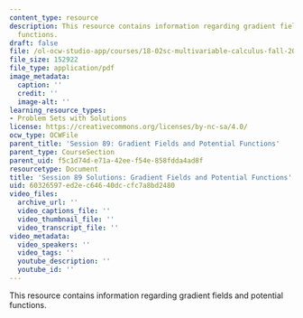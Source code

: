 ```yaml
---
content_type: resource
description: This resource contains information regarding gradient fields and potential
  functions.
draft: false
file: /ol-ocw-studio-app/courses/18-02sc-multivariable-calculus-fall-2010/60326597ed2ec64640dccfc7a8bd2480_MIT18_02SC_pb_89_comb.pdf
file_size: 152922
file_type: application/pdf
image_metadata:
  caption: ''
  credit: ''
  image-alt: ''
learning_resource_types:
- Problem Sets with Solutions
license: https://creativecommons.org/licenses/by-nc-sa/4.0/
ocw_type: OCWFile
parent_title: 'Session 89: Gradient Fields and Potential Functions'
parent_type: CourseSection
parent_uid: f5c1d74d-e71a-42ee-f54e-858fdda4ad8f
resourcetype: Document
title: 'Session 89 Solutions: Gradient Fields and Potential Functions'
uid: 60326597-ed2e-c646-40dc-cfc7a8bd2480
video_files:
  archive_url: ''
  video_captions_file: ''
  video_thumbnail_file: ''
  video_transcript_file: ''
video_metadata:
  video_speakers: ''
  video_tags: ''
  youtube_description: ''
  youtube_id: ''
---
```

This resource contains information regarding gradient fields and potential functions.